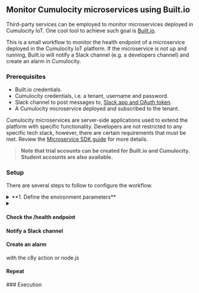 ## Monitor Cumulocity microservices using Built.io

Third-party services can be employed to monitor microservices deployed in Cumulocity IoT. One cool tool to achieve such goal is [Built.io](https://www.built.io/).

This is a small workflow to monitor the health endpoint of a microservice deployed in the Cumulocity IoT platform. If the microservice is not up and running, Built.io will notify a Slack channel (e.g. a developers channel) and create an alarm in Cumulocity.

### Prerequisites

- Built.io credentials.
- Cumulocity credentials, i.e. a tenant, username and password.
- Slack channel to post messages to, [Slack app and OAuth token](https://slack.dev/node-slack-sdk/getting-started).
- A Cumulocity microservice deployed and subscribed to the tenant.

Cumulocity microservices are server-side applications used to extend the platform with specific functionality. Developers are not restricted to any specific tech stack, however, there are certain requirements that must be met. Review the [Microservice SDK guide](https://cumulocity.com/guides/microservice-sdk/introduction/) for more details.

> **Note that trial accounts can be created for Built.io and Cumulocity.<br>Student accounts are also available.**

### Setup

There are several steps to follow to configure the workflow.

<details>
    <summary>**1. Define the environment parameters**</summary>
    <p>Before adding actions to the workflow, the environment parameters shall be specified. Open the Workflow</p>
</details>

<details>
    <summary></summary>
    <p></p>
</details>

#### Check the /health endpoint

#### Notify a Slack channel

#### Create an alarm

with the c8y action or node.js

#### Repeat

### Execution
